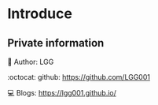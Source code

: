 # Introduce
## Private information

:runner: Author: LGG

:octocat: github: https://github.com/LGG001

:computer: Blogs: https://lgg001.github.io/

